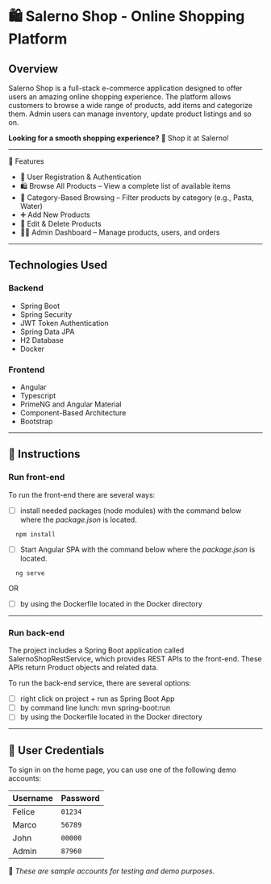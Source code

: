 # 🛍️ Salerno Shop - Online Shopping Platform
## Overview

Salerno Shop is a full-stack e-commerce application designed to offer users an amazing online shopping experience. 
The platform allows customers to browse a wide range of products, add items and categorize them.
Admin users can manage inventory, update product listings and so on.

**Looking for a smooth shopping experience?** 🛒 Shop it at Salerno!

---

🚀 Features
- 👤 User Registration & Authentication
- 🛍️ Browse All Products – View a complete list of available items
- 🍝 Category-Based Browsing – Filter products by category (e.g., Pasta, Water)
- ➕ Add New Products
- 📝 Edit & Delete Products
- 🧑‍💼 Admin Dashboard – Manage products, users, and orders

---
## Technologies Used

### Backend
- Spring Boot
- Spring Security 
- JWT Token Authentication
- Spring Data JPA
- H2 Database
- Docker

### Frontend
- Angular
- Typescript 
- PrimeNG and Angular Material
- Component-Based Architecture
- Bootstrap

----
## 📝 Instructions
### Run front-end

To run the front-end there are several ways:

- [ ] install needed packages (node modules) with the command below where the *package.json* is located. 
```
  npm install
```
- [ ] Start Angular SPA with the command below where the *package.json* is located. 
```
  ng serve
```

OR

- [ ] by using the Dockerfile located in the Docker directory

---


### Run back-end

The project includes a Spring Boot application called SalernoShopRestService, which provides REST APIs to the front-end. These APIs return Product objects and related data.

To run the back-end service, there are several options:

- [ ] right click on project + run as Spring Boot App
- [ ] by command line lunch: mvn spring-boot:run
- [ ] by using the Dockerfile located in the Docker directory

---

## 🔐 User Credentials

To sign in on the home page, you can use one of the following demo accounts:

| Username | Password |
|----------|----------|
| Felice   | `01234`  |
| Marco    | `56789`  |
| John     | `00000`  |
| Admin    | `87960`  |

📝 *These are sample accounts for testing and demo purposes.*


